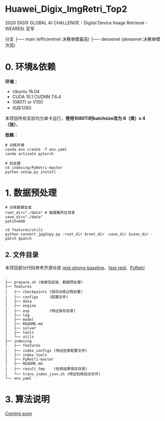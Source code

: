 # Huawei_Digix_ImgRetri_Top2
2020 DIGIX GLOBAL AI CHALLENGE - Digital Device Image Retrieval - WEARE队 亚军

分支
├── main (efficientnet 决赛单模最高)
├── densenet (densenet 决赛单模次高)


# 0. 环境&依赖

**环境：**

+ Ubuntu 16.04
+ CUDA 10.1 CUDNN 7.6.4
+ 1080Ti or V100
+ 内存128G

本项目所有实验均为单卡运行，**使用1080Ti时batchsize改为 8（类）x 4（张）**。

**依赖：**

```
# 训练环境
conda env create -f env.yaml
conda activate pytorch

# 后处理
cd indexing/PyRetri-master
python setup.py install
```



# 1. 数据预处理

```
# 训练数据生成
root_dir="./data" # 数据集所在目录
save_dir="./data" 
patch=640

cd features/utils
python convert_jpg2npy.py -root_dir $root_dir -save_dir $save_dir -patch $patch
```





## 2. 文件目录
本项目部分代码参考开源仓库 [reid-strong-baseline](https://github.com/michuanhaohao/reid-strong-baseline)、[fast-reid](https://github.com/JDAI-CV/fast-reid)、[PyRetri](https://github.com/PyRetri/PyRetri)

```
.
├── prepare.sh (依赖包安装、数据预处理)
├── features
│   ├── checkpoints (保存训练过程权重)
│   ├── configs     (配置文件)
│   ├── data
│   ├── engine
│   ├── exp         (特征保存目录)
│   ├── log
│   ├── model
│   ├── README.md
│   ├── solver
│   ├── tools
│   └── utils
├── indexing
│   ├── features
│   ├── index_configs (特征检索配置文件)
│   ├── index_tools
│   ├── PyRetri-master
│   ├── README.md
│   ├── result_tmp    (检索结果保存目录)
│   └── trans_index_json.sh (特征检索启动文件)
└── env.yaml
```



# 3. 算法说明
[Coming soon](https://www.zhihu.com/people/lin-hong-hui-81/posts)

